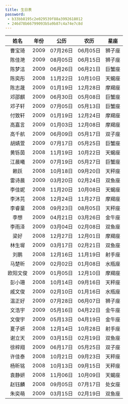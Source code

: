 ```yaml
---
title: 生日表
password: 
 - b33bb8195c2e029539f88a3992618012
 - 246d78b66799093b5a9b87c4a74e7c8d
---
```


|   姓名   | 年份 |   公历   |   农历   |  星座  |
| :------: | :--: | :------: | :------: | :----: |
|  曹宝琦  | 2009 | 07月26日 | 06月05日 | 狮子座 |
|  陈佳滟  | 2009 | 08月05日 | 06月15日 | 狮子座 |
|  陈梦洁  | 2009 | 06月26日 | 06月21日 | 巨蟹座 |
|  陈奕彤  | 2008 | 11月22日 | 10月10日 | 天蝎座 |
|  陈志晟  | 2009 | 01月19日 | 12月28日 | 摩羯座 |
|  邓邵麒  | 2009 | 06月30日 | 05月08日 | 巨蟹座 |
|  邓子轩  | 2009 | 07月05日 | 05月13日 | 巨蟹座 |
|  付致轩  | 2009 | 01月19日 | 12月24日 | 摩羯座 |
|  高嘉言  | 2009 | 01月03日 | 12月08日 | 摩羯座 |
|  高千航  | 2009 | 06月09日 | 05月17日 | 双子座 |
|  胡婧萱  | 2009 | 07月17日 | 05月25日 | 巨蟹座 |
|  黄铄茵  | 2008 | 11月19日 | 10月22日 | 天蝎座 |
|  江晨曦  | 2009 | 07月19日 | 05月27日 | 巨蟹座 |
|   赖跃   | 2008 | 10月18日 | 09月20日 | 天秤座 |
|  雷诗晨  | 2009 | 03月20日 | 02月24日 | 双鱼座 |
|  李佳妮  | 2008 | 11月20日 | 10月08日 | 天蝎座 |
|  李沐芫  | 2008 | 12月24日 | 11月27日 | 摩羯座 |
|  李睿童  | 2008 | 09月23日 | 08月05日 | 天秤座 |
|   李想   | 2009 | 04月21日 | 03月26日 | 金牛座 |
|  李雨泽  | 2009 | 03月04日 | 02月08日 | 双鱼座 |
|   梁好   | 2008 | 12月27日 | 12月01日 | 摩羯座 |
|  林生墀  | 2009 | 03月17日 | 02月21日 | 双鱼座 |
|   刘鹏   | 2008 | 12月16日 | 11月19日 | 射手座 |
|  马楚昕  | 2009 | 02月02日 | 01月08日 | 水瓶座 |
| 欧阳文俊 | 2009 | 01月05日 | 12月10日 | 摩羯座 |
|  彭小珊  | 2008 | 10月14日 | 09月16日 | 天秤座 |
|  戚文俊  | 2009 | 02月10日 | 01月16日 | 水瓶座 |
|  温正好  | 2009 | 07月28日 | 06月07日 | 狮子座 |
|  文浩宇  | 2009 | 05月16日 | 04月22日 | 金牛座 |
|  文俊宇  | 2009 | 05月13日 | 04月19日 | 金牛座 |
|  夏子妍  | 2008 | 12月14日 | 10月28日 | 射手座 |
|  谢立天  | 2009 | 03月15日 | 02月19日 | 双鱼座 |
|  徐梓翔  | 2009 | 06月17日 | 05月25日 | 双子座 |
|  许佳泰  | 2008 | 10月21日 | 09月23日 | 天秤座 |
|  杨昕铭  | 2008 | 10月13日 | 09月15日 | 天秤座 |
|  袁静妍  | 2008 | 11月06日 | 10月09日 | 天蝎座 |
|  赵钰麟  | 2008 | 09月05日 | 07月17日 | 处女座 |
|  朱奕萌  | 2009 | 03月15日 | 02月19日 | 双鱼座 |

